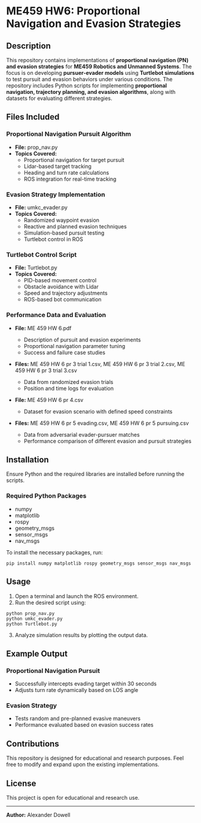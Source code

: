 # ME459 HW6: Proportional Navigation and Evasion Strategies  

## Description  
This repository contains implementations of **proportional navigation (PN) and evasion strategies** for **ME459 Robotics and Unmanned Systems**. The focus is on developing **pursuer-evader models** using **Turtlebot simulations** to test pursuit and evasion behaviors under various conditions. The repository includes Python scripts for implementing **proportional navigation, trajectory planning, and evasion algorithms**, along with datasets for evaluating different strategies.  

## Files Included  

### **Proportional Navigation Pursuit Algorithm**  
- **File:** prop_nav.py  
- **Topics Covered:**  
  - Proportional navigation for target pursuit  
  - Lidar-based target tracking  
  - Heading and turn rate calculations  
  - ROS integration for real-time tracking  

### **Evasion Strategy Implementation**  
- **File:** umkc_evader.py  
- **Topics Covered:**  
  - Randomized waypoint evasion  
  - Reactive and planned evasion techniques  
  - Simulation-based pursuit testing  
  - Turtlebot control in ROS  

### **Turtlebot Control Script**  
- **File:** Turtlebot.py  
- **Topics Covered:**  
  - PID-based movement control  
  - Obstacle avoidance with Lidar  
  - Speed and trajectory adjustments  
  - ROS-based bot communication  

### **Performance Data and Evaluation**  
- **File:** ME 459 HW 6.pdf  
  - Description of pursuit and evasion experiments  
  - Proportional navigation parameter tuning  
  - Success and failure case studies  

- **Files:** ME 459 HW 6 pr 3 trial 1.csv, ME 459 HW 6 pr 3 trial 2.csv, ME 459 HW 6 pr 3 trial 3.csv  
  - Data from randomized evasion trials  
  - Position and time logs for evaluation  
  
- **File:** ME 459 HW 6 pr 4.csv  
  - Dataset for evasion scenario with defined speed constraints  

- **Files:** ME 459 HW 6 pr 5 evading.csv, ME 459 HW 6 pr 5 pursuing.csv  
  - Data from adversarial evader-pursuer matches  
  - Performance comparison of different evasion and pursuit strategies  

## Installation  
Ensure Python and the required libraries are installed before running the scripts.  

### **Required Python Packages**  
- numpy  
- matplotlib  
- rospy  
- geometry_msgs  
- sensor_msgs  
- nav_msgs  

To install the necessary packages, run:  

```pip install numpy matplotlib rospy geometry_msgs sensor_msgs nav_msgs```

## Usage  
1. Open a terminal and launch the ROS environment.  
2. Run the desired script using:  

```python prop_nav.py```  
```python umkc_evader.py```  
```python Turtlebot.py```  

3. Analyze simulation results by plotting the output data.  

## Example Output  

### **Proportional Navigation Pursuit**  
- Successfully intercepts evading target within 30 seconds  
- Adjusts turn rate dynamically based on LOS angle  

### **Evasion Strategy**  
- Tests random and pre-planned evasive maneuvers  
- Performance evaluated based on evasion success rates  

## Contributions  
This repository is designed for educational and research purposes. Feel free to modify and expand upon the existing implementations.  

## License  
This project is open for educational and research use.  

---  

**Author:** Alexander Dowell  

